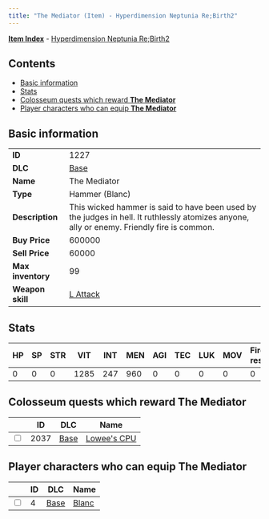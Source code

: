 ```yaml
---
title: "The Mediator (Item) - Hyperdimension Neptunia Re;Birth2"
---
```


[**Item Index**](/neptunia/rb2/item/index.html) - [Hyperdimension Neptunia Re;Birth2](/neptunia/rb2)

## Contents

- [Basic information](#basic-information)
- [Stats](#stats)
- [Colosseum quests which reward **The Mediator**](#colosseum-quests-which-reward-the-mediator)
- [Player characters who can equip **The Mediator**](#player-characters-who-can-equip-the-mediator)

## Basic information

|   |   |
| -- | -- |
| **ID** | 1227 |
| **DLC** | [Base](/neptunia/rb2/dlc/0-base.html) |
| **Name** | The Mediator |
| **Type** | Hammer (Blanc) |
| **Description** | This wicked hammer is said to have been used by the judges in hell. It ruthlessly atomizes anyone, ally or enemy. Friendly fire is common. |
| **Buy Price** | 600000 |
| **Sell Price** | 60000 |
| **Max inventory** | 99 |
| **Weapon skill** | [L Attack](/neptunia/rb2/skill/0-1402-l-attack.html) |

## Stats

| HP | SP | STR | VIT | INT | MEN | AGI | TEC | LUK | MOV | Fire res. | Ice res. | Wind res. | Lightning res. |
| -- | -- | --- | --- | --- | --- | --- | --- | --- | --- | --------- | -------- | --------- | -------------- |
| 0 | 0 | 0 | 1285 | 247 | 960 | 0 | 0 | 0 | 0 | 0 | 0 | 0 | 0 |

## Colosseum quests which reward **The Mediator**

|    | ID | DLC | Name |
| -- | -- | --- | ---- |
| <input type="checkbox" id="rb2-colosseum-0-2037" class="trackbox" /> | 2037 | [Base](/neptunia/rb2/dlc/0-base.html) | [Lowee's CPU](/neptunia/rb2/colosseum/0-2037-lowees-cpu.html) |

## Player characters who can equip **The Mediator**

|    | ID | DLC | Name |
| -- | -- | --- | ---- |
| <input type="checkbox" id="rb2-player-0-4" class="trackbox" /> | 4 | [Base](/neptunia/rb2/dlc/0-base.html) | [Blanc](/neptunia/rb2/player/0-4-blanc.html) |